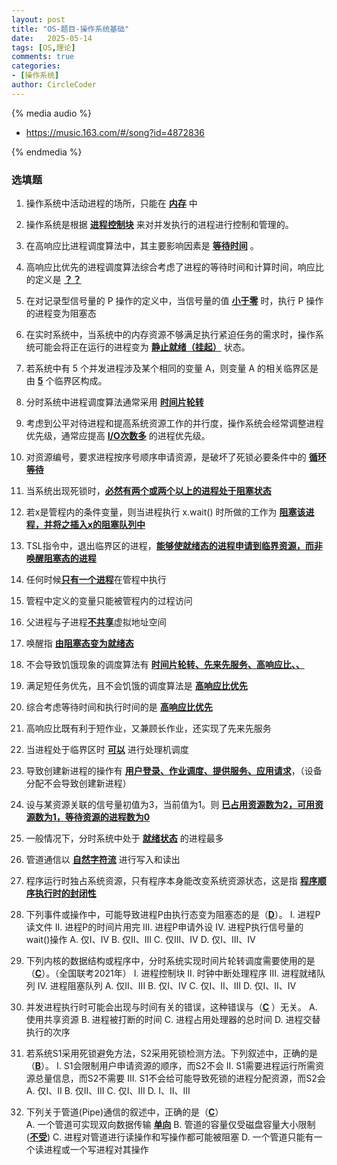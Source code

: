 ```yaml
---
layout: post
title: "OS-题目-操作系统基础"
date:   2025-05-14
tags: [OS,理论]
comments: true
categories:
- [操作系统]
author: CircleCoder
---
```


{% media audio %}

- https://music.163.com/#/song?id=4872836

{% endmedia %}

### 选填题

1. 操作系统中活动进程的场所，只能在 <u>**内存**</u> 中

2. 操作系统是根据 <u>**进程控制块**</u> 来对并发执行的进程进行控制和管理的。

3. 在高响应比进程调度算法中，其主要影响因素是 <u>**等待时间**</u> 。

4. 高响应比优先的进程调度算法综合考虑了进程的等待时间和计算时间，响应比的定义是 <u>**？？**</u>

5.  在对记录型信号量的 P 操作的定义中，当信号量的值 <u>**小于零**</u> 时，执行 P 操作的进程变为阻塞态

6. 在实时系统中，当系统中的内存资源不够满足执行紧迫任务的需求时，操作系统可能会将正在运行的进程变为 <u>**静止就绪（挂起）**</u> 状态。

7.  若系统中有 5 个并发进程涉及某个相同的变量 A，则变量 A 的相关临界区是由 <u>**5**</u> 个临界区构成。

8. 分时系统中进程调度算法通常采用 <u>**时间片轮转**</u>

9. 考虑到公平对待进程和提高系统资源工作的并行度，操作系统会经常调整进程优先级，通常应提高 <u>**I/O次数多**</u> 的进程优先级。

10. 对资源编号，要求进程按序号顺序申请资源，是破坏了死锁必要条件中的 <u>**循环等待**</u>

11. 当系统出现死锁时，<u>**必然有两个或两个以上的进程处于阻塞状态**</u>

12. 若x是管程内的条件变量，则当进程执行 x.wait() 时所做的工作为 <u>**阻塞该进程，并将之插入x的阻塞队列中**</u>

13. TSL指令中，退出临界区的进程，<u>**能够使就绪态的进程申请到临界资源，而非唤醒阻塞态的进程**</u>

14. 任何时候<u>**只有一个进程**</u>在管程中执行

15. 管程中定义的变量只能被管程内的过程访问

16. 父进程与子进程<u>**不共享**</u>虚拟地址空间

17. 唤醒指 <u>**由阻塞态变为就绪态**</u>

18. 不会导致饥饿现象的调度算法有 <u>**时间片轮转、先来先服务、高响应比、、**</u>

19. 满足短任务优先，且不会饥饿的调度算法是 <u>**高响应比优先**</u>

20. 综合考虑等待时间和执行时间的是 <u>**高响应比优先**</u>

21. 高响应比既有利于短作业，又兼顾长作业，还实现了先来先服务

22. 当进程处于临界区时 <u>**可以**</u> 进行处理机调度

23. 导致创建新进程的操作有 <u>**用户登录、作业调度、提供服务、应用请求**</u>，（设备分配不会导致创建新进程）

24. 设与某资源关联的信号量初值为3，当前值为1。则 <u>**已占用资源数为2，可用资源数为1，等待资源的进程数为0**</u>

25. 一般情况下，分时系统中处于 <u>**就绪状态**</u> 的进程最多

26. 管道通信以 <u>**自然字符流**</u> 进行写入和读出

27. 程序运行时独占系统资源，只有程序本身能改变系统资源状态，这是指 <u>**程序顺序执行时的封闭性**</u>

28. 下列事件或操作中，可能导致进程P由执行态变为阻塞态的是（<u>**D**</u>）。
    I. 进程P读文件
    II. 进程P的时间片用完
    III. 进程P申请外设
    IV. 进程P执行信号量的wait()操作
    A. 仅I、IV
    B. 仅II、III
    C. 仅III、IV
    D. 仅I、III、IV

29. 下列内核的数据结构或程序中，分时系统实现时间片轮转调度需要使用的是（<u>**C**</u>）。（全国联考2021年）
    I. 进程控制块
    II. 时钟中断处理程序
    III. 进程就绪队列
    IV. 进程阻塞队列
    A. 仅II、III
    B. 仅I、IV
    C. 仅I、II、III
    D. 仅I、II、IV

30. 并发进程执行时可能会出现与时间有关的错误，这种错误与（<u>**C**</u> ）无关。
    A. 使用共享资源
    B. 进程被打断的时间
    C. 进程占用处理器的总时间
    D. 进程交替执行的次序

31. 若系统S1采用死锁避免方法，S2采用死锁检测方法。下列叙述中，正确的是（<u>**B**</u>）。
    I. S1会限制用户申请资源的顺序，而S2不会
    II. S1需要进程运行所需资源总量信息，而S2不需要
    III. S1不会给可能导致死锁的进程分配资源，而S2会
    A. 仅I、II
    B. 仅II、III
    C. 仅I、III
    D. I、II、III

32. 下列关于管道(Pipe)通信的叙述中，正确的是（<u>**C**</u>）<br>A. 一个管道可实现双向数据传输 <u>**单向**</u>
    B. 管道的容量仅受磁盘容量大小限制 (<u>**不受**</u>)
    C. 进程对管道进行读操作和写操作都可能被阻塞
    D. 一个管道只能有一个读进程或一个写进程对其操作
